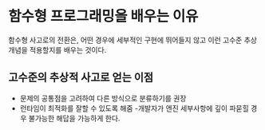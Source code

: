 # 함수형 프로그래밍을 배우는 이유

함수형 사고로의 전환은, 어떤 경우에 세부적인 구현에 뛰어들지 않고 이런 고수준 추상 개념을 적용할지를 배우는 것이다.

## 고수준의 추상적 사고로 얻는 이점

- 문제의 공통점을 고려하여 다른 방식으로 분류하기를 권장
- 런타임이 최적화를 잘할 수 있도록 해줌
-개발자가 엔진 세부사항에 깊이 파묻힐 경우 불가능한 해답을 가능하게 한다.
